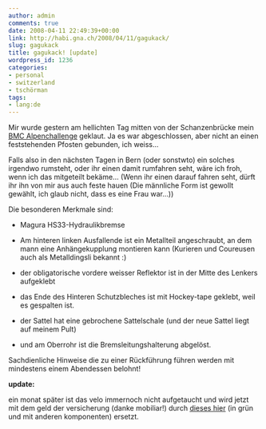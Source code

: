 ```yaml
---
author: admin
comments: true
date: 2008-04-11 22:49:39+00:00
link: http://habi.gna.ch/2008/04/11/gagukack/
slug: gagukack
title: gagukack! [update]
wordpress_id: 1236
categories:
- personal
- switzerland
- tschörman
tags:
- lang:de
---
```


Mir wurde gestern am hellichten Tag mitten von der Schanzenbrücke mein [BMC Alpenchallenge](http://images.google.com/images?client=safari&rls=en-us&q=bmc+alpenchallenge&ie=UTF-8&oe=UTF-8&um=1&sa=N&tab=wi) geklaut. Ja es war abgeschlossen, aber nicht an einen feststehenden Pfosten gebunden, ich weiss...  

  

Falls also in den nächsten Tagen in Bern (oder sonstwto) ein solches irgendwo rumsteht, oder ihr einen damit rumfahren seht, wäre ich froh, wenn ich das mitgeteilt bekäme... (Wenn ihr einen darauf fahren seht, dürft ihr ihn von mir aus auch feste hauen (Die männliche Form ist gewollt gewählt, ich glaub nicht, dass es eine Frau war...))  

  

Die besonderen Merkmale sind:  

- Magura HS33-Hydraulikbremse  

- Am hinteren linken Ausfallende ist ein Metallteil angeschraubt, an dem mann eine Anhängekupplung montieren kann (Kurieren und Coureusen auch als Metalldingsli bekannt :)  

- der obligatorische vordere weisser Reflektor ist in der Mitte des Lenkers aufgeklebt  

- das Ende des Hinteren Schutzbleches ist mit Hockey-tape geklebt, weil es gespalten ist.  

- der Sattel hat eine gebrochene Sattelschale (und der neue Sattel liegt auf meinem Pult)  

- und am Oberrohr ist die Bremsleitungshalterung abgelöst.  





Sachdienliche Hinweise die zu einer Rückführung führen werden mit mindestens einem Abendessen belohnt!




**update:**




ein monat später ist das velo immernoch nicht aufgetaucht und wird jetzt mit dem geld der versicherung (danke mobiliar!) durch [dieses hier](http://www.tds-rad.ch/infoglueDeliverWorking_tds/Tour+de+Suisse/speed+-+cross/speed+drive+road+26) (in grün und mit anderen komponenten) ersetzt.



